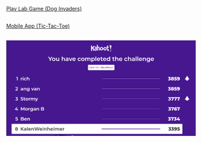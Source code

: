 [Play Lab Game (Dog Invaders)](https://studio.code.org/projects/playlab/lrqbG6YKsdrDNe3PzCzsvfXC0nDNNzCh0OML5QrjyOk)
## 
[Mobile App (Tic-Tac-Toe)](https://studio.code.org/projects/applab/9iwlBCdOQOUPtsg90bqCnt6Ujgar8xkULlZhPdHrEn0)
##
![Week4KahootQuizResults](./Week4KahootQuizResults.png)
